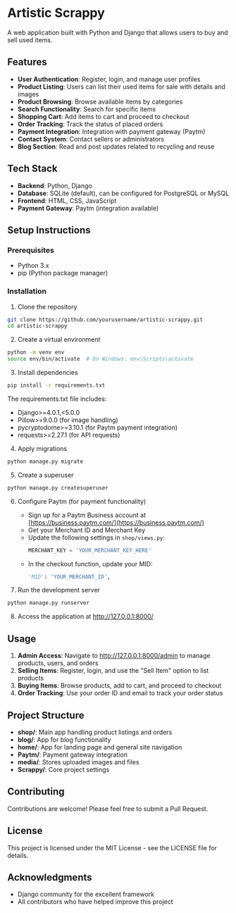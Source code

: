 # Artistic Scrappy

A web application built with Python and Django that allows users to buy and sell used items.

## Features

- **User Authentication**: Register, login, and manage user profiles
- **Product Listing**: Users can list their used items for sale with details and images
- **Product Browsing**: Browse available items by categories
- **Search Functionality**: Search for specific items
- **Shopping Cart**: Add items to cart and proceed to checkout
- **Order Tracking**: Track the status of placed orders
- **Payment Integration**: Integration with payment gateway (Paytm)
- **Contact System**: Contact sellers or administrators
- **Blog Section**: Read and post updates related to recycling and reuse

## Tech Stack

- **Backend**: Python, Django
- **Database**: SQLite (default), can be configured for PostgreSQL or MySQL
- **Frontend**: HTML, CSS, JavaScript
- **Payment Gateway**: Paytm (integration available)

## Setup Instructions

### Prerequisites
- Python 3.x
- pip (Python package manager)

### Installation

1. Clone the repository
```bash
git clone https://github.com/yourusername/artistic-scrappy.git
cd artistic-scrappy
```

2. Create a virtual environment
```bash
python -m venv env
source env/bin/activate  # On Windows: env\Scripts\activate
```

3. Install dependencies
```bash
pip install -r requirements.txt
```

The requirements.txt file includes:
- Django>=4.0.1,<5.0.0
- Pillow>=9.0.0 (for image handling)
- pycryptodome>=3.10.1 (for Paytm payment integration)
- requests>=2.27.1 (for API requests)

4. Apply migrations
```bash
python manage.py migrate
```

5. Create a superuser
```bash
python manage.py createsuperuser
```

6. Configure Paytm (for payment functionality)
   - Sign up for a Paytm Business account at [https://business.paytm.com/](https://business.paytm.com/)
   - Get your Merchant ID and Merchant Key
   - Update the following settings in `shop/views.py`:
     ```python
     MERCHANT_KEY = 'YOUR_MERCHANT_KEY_HERE'
     ```
   - In the checkout function, update your MID:
     ```python
     'MID': 'YOUR_MERCHANT_ID',
     ```

7. Run the development server
```bash
python manage.py runserver
```

8. Access the application at http://127.0.0.1:8000/

## Usage

1. **Admin Access**: Navigate to http://127.0.0.1:8000/admin to manage products, users, and orders
2. **Selling Items**: Register, login, and use the "Sell Item" option to list products
3. **Buying Items**: Browse products, add to cart, and proceed to checkout
4. **Order Tracking**: Use your order ID and email to track your order status

## Project Structure

- **shop/**: Main app handling product listings and orders
- **blog/**: App for blog functionality
- **home/**: App for landing page and general site navigation
- **Paytm/**: Payment gateway integration
- **media/**: Stores uploaded images and files
- **Scrappy/**: Core project settings

## Contributing

Contributions are welcome! Please feel free to submit a Pull Request.

## License

This project is licensed under the MIT License - see the LICENSE file for details.

## Acknowledgments

- Django community for the excellent framework
- All contributors who have helped improve this project
